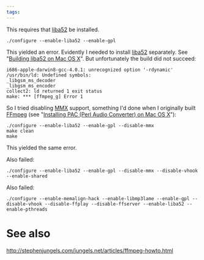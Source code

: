 ```yaml
---
tags: 
---
```


This requires that [liba52](/wiki/liba52) be installed.

    ./configure --enable-liba52 --enable-gpl

This yielded an error. Evidently I needed to install [liba52](/wiki/liba52) separately. See "[Building liba52 on Mac OS X](/wiki/Building_liba52_on_Mac_OS_X)". But unfortunately the build did not succeed:

    i686-apple-darwin8-gcc-4.0.1: unrecognized option '-rdynamic'
    /usr/bin/ld: Undefined symbols:
    _libgsm_ms_decoder
    _libgsm_ms_encoder
    collect2: ld returned 1 exit status
    make: *** [ffmpeg_g] Error 1

So I tried disabling [MMX](/wiki/MMX) support, something I'd done when I originally built [FFmpeg](/wiki/FFmpeg) (see "[Installing PAC (Perl Audio Converter) on Mac OS X](/wiki/Installing_PAC_%28Perl_Audio_Converter%29_on_Mac_OS_X)"):

    ./configure --enable-liba52 --enable-gpl --disable-mmx
    make clean
    make

This yielded the same error.

Also failed:

    ./configure --enable-liba52 --enable-gpl --disable-mmx --disable-vhook --enable-shared

Also failed:

    ./configure --enable-memalign-hack --enable-libmp3lame --enable-gpl --disable-vhook --disable-ffplay --disable-ffserver --enable-liba52 --enable-pthreads

# See also

<http://stephenjungels.com/jungels.net/articles/ffmpeg-howto.html>
